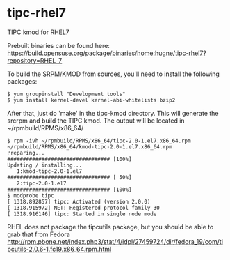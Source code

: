 # tipc-rhel7
TIPC kmod for RHEL7

Prebuilt binaries can be found here:
https://build.opensuse.org/package/binaries/home:hugne/tipc-rhel7?repository=RHEL_7

To build the SRPM/KMOD from sources, you'll need to install the following packages:
```
$ yum groupinstall "Development tools"
$ yum install kernel-devel kernel-abi-whitelists bzip2
```
After that, just do 'make' in the tipc-kmod directory. This will generate the srcrpm and build the TIPC kmod.
The output will be located in ~/rpmbuild/RPMS/x86_64/
```
$ rpm -ivh ~/rpmbuild/RPMS/x86_64/tipc-2.0-1.el7.x86_64.rpm ~/rpmbuild/RPMS/x86_64/kmod-tipc-2.0-1.el7.x86_64.rpm
Preparing...                          ################################# [100%]
Updating / installing...
   1:kmod-tipc-2.0-1.el7              ################################# [ 50%]
   2:tipc-2.0-1.el7                   ################################# [100%]
$ modprobe tipc
[ 1318.892857] tipc: Activated (version 2.0.0)
[ 1318.915972] NET: Registered protocol family 30
[ 1318.916146] tipc: Started in single node mode
```

RHEL does not package the tipcutils package, but you should be able to grab that from Fedora
http://rpm.pbone.net/index.php3/stat/4/idpl/27459724/dir/fedora_19/com/tipcutils-2.0.6-1.fc19.x86_64.rpm.html
